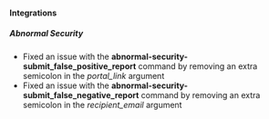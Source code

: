 
#### Integrations

##### Abnormal Security

- Fixed an issue with the **abnormal-security-submit_false_positive_report** command by removing an extra semicolon in the *portal_link* argument
- Fixed an issue with the **abnormal-security-submit_false_negative_report** command by removing an extra semicolon in the *recipient_email* argument

